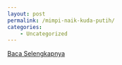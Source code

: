 ```yaml
---
layout: post
permalink: /mimpi-naik-kuda-putih/
categories:
    - Uncategorized
---
```


[Baca Selengkapnya](/08)